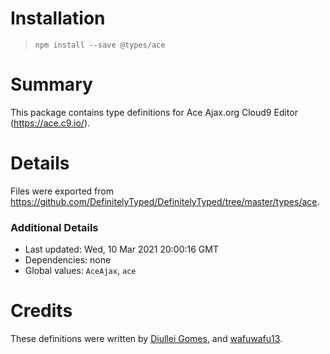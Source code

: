 # Installation
> `npm install --save @types/ace`

# Summary
This package contains type definitions for Ace Ajax.org Cloud9 Editor (https://ace.c9.io/).

# Details
Files were exported from https://github.com/DefinitelyTyped/DefinitelyTyped/tree/master/types/ace.

### Additional Details
 * Last updated: Wed, 10 Mar 2021 20:00:16 GMT
 * Dependencies: none
 * Global values: `AceAjax`, `ace`

# Credits
These definitions were written by [Diullei Gomes](https://github.com/Diullei), and [wafuwafu13](https://github.com/wafuwafu13).
